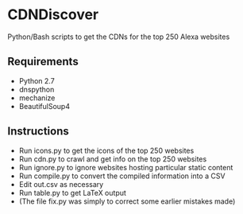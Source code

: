 # CDNDiscover
Python/Bash scripts to get the CDNs for the top 250 Alexa websites

## Requirements
- Python 2.7
- dnspython
- mechanize
- BeautifulSoup4

## Instructions
- Run icons.py to get the icons of the top 250 websites
- Run cdn.py to crawl and get info on the top 250 websites
- Run ignore.py to ignore websites hosting particular static content
- Run compile.py to convert the compiled information into a CSV
- Edit out.csv as necessary
- Run table.py to get LaTeX output
- (The file fix.py was simply to correct some earlier mistakes made)